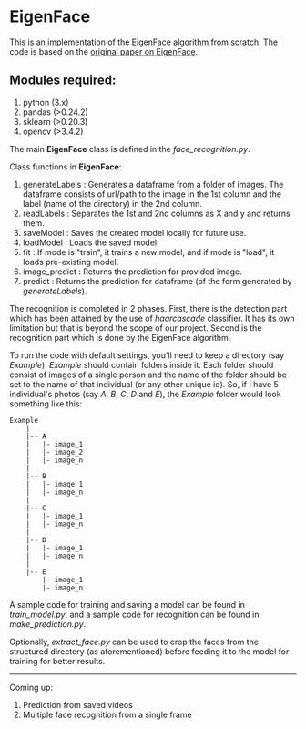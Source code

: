 # EigenFace
This is an implementation of the EigenFace algorithm from scratch. The code is based on the [original paper on EigenFace](http://www.face-rec.org/algorithms/pca/jcn.pdf).

## Modules required:
1. python (3.x)
2. pandas (>0.24.2)
3. sklearn (>0.20.3)
4. opencv (>3.4.2)

The main **EigenFace** class is defined in the *face_recognition.py*.

Class functions in **EigenFace**:
1. generateLabels : Generates a dataframe from a folder of images. The dataframe consists of url/path to the image in the 1st column and the label (name of the directory) in the 2nd column.
2. readLabels : Separates the 1st and 2nd columns as X and y and returns them.
3. saveModel : Saves the created model locally for future use.
5. loadModel : Loads the saved model.
6. fit : If mode is "train", it trains a new model, and if mode is "load", it loads pre-existing model.
7. image_predict : Returns the prediction for provided image.
8. predict : Returns the prediction for dataframe (of the form generated by *generateLabels*).

The recognition is completed in 2 phases. First, there is the detection part which has been attained by the use of *haarcascade* classifier. It has its own limitation but that is beyond the scope of our project. Second is the recognition part which is done by the EigenFace algorithm. 

To run the code with default settings, you'll need to keep a directory (say *Example*). *Example* should contain folders inside it. Each folder should consist of images of a single person and the name of the folder should be set to the name of that individual (or any other unique id). So, if I have 5 individual's photos (say *A*, *B*, *C*, *D* and *E*), the *Example* folder would look something like this:

```
Example
    |
    |-- A
    |   |- image_1
    |   |- image_2
    |   |- image_n
    |
    |-- B
    |   |- image_1
    |   |- image_n
    |
    |-- C
    |   |- image_1
    |   |- image_n
    |
    |-- D
    |   |- image_1
    |   |- image_n
    |
    |-- E
        |- image_1
        |- image_n

```
A sample code for training and saving a model can be found in *train_model.py*, and a sample code for recognition can be found in *make_prediction.py*.

Optionally, *extract_face.py* can be used to crop the faces from the structured directory (as aforementioned) before feeding it to the model for training for better results. 

-----

Coming up:
1. Prediction from saved videos
2. Multiple face recognition from a single frame
